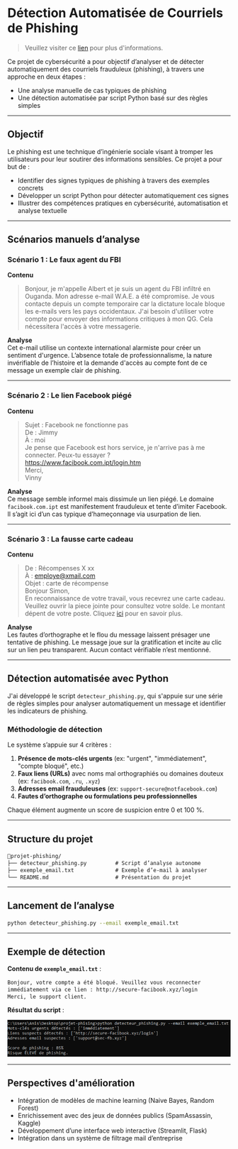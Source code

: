 # Détection Automatisée de Courriels de Phishing

> Veuillez visiter ce [lien](https://www.coursera.org/professional-certificates/google-cybersecurity) pour plus d'informations.

Ce projet de cybersécurité a pour objectif d’analyser et de détecter automatiquement des courriels frauduleux (phishing), à travers une approche en deux étapes :
- Une analyse manuelle de cas typiques de phishing
- Une détection automatisée par script Python basé sur des règles simples

---

## Objectif

Le phishing est une technique d’ingénierie sociale visant à tromper les utilisateurs pour leur soutirer des informations sensibles. Ce projet a pour but de :

- Identifier des signes typiques de phishing à travers des exemples concrets
- Développer un script Python pour détecter automatiquement ces signes
- Illustrer des compétences pratiques en cybersécurité, automatisation et analyse textuelle

---

## Scénarios manuels d’analyse

### Scénario 1 : Le faux agent du FBI

**Contenu**  
> Bonjour, je m'appelle Albert et je suis un agent du FBI infiltré en Ouganda. Mon adresse e-mail W.A.E. a été compromise. Je vous contacte depuis un compte temporaire car la dictature locale bloque les e-mails vers les pays occidentaux. J'ai besoin d'utiliser votre compte pour envoyer des informations critiques à mon QG. Cela nécessitera l'accès à votre messagerie.

**Analyse**  
Cet e-mail utilise un contexte international alarmiste pour créer un sentiment d'urgence. L’absence totale de professionnalisme, la nature invérifiable de l’histoire et la demande d'accès au compte font de ce message un exemple clair de phishing.

---

### Scénario 2 : Le lien Facebook piégé

**Contenu**  
> Sujet : Facebook ne fonctionne pas  
> De : Jimmy  
> À : moi  
> Je pense que Facebook est hors service, je n'arrive pas à me connecter. Peux-tu essayer ?  
> https://www.facibook.com.ipt/login.htm  
> Merci,  
> Vinny

**Analyse**  
Ce message semble informel mais dissimule un lien piégé. Le domaine `facibook.com.ipt` est manifestement frauduleux et tente d’imiter Facebook. Il s’agit ici d’un cas typique d’hameçonnage via usurpation de lien.

---

### Scénario 3 : La fausse carte cadeau

**Contenu**  
> De : Récompenses X xx  
> À : employe@xmail.com  
> Objet : carte de récompense  
> Bonjour Simon,  
> En reconnaissance de votre travail, vous recevrez une carte cadeau. Veuillez ouvrir la piece jointe pour consultez votre solde. Le montant dépent de votre poste. Cliquez [ici]() pour en savoir plus.

**Analyse**  
Les fautes d’orthographe et le flou du message laissent présager une tentative de phishing. Le message joue sur la gratification et incite au clic sur un lien peu transparent. Aucun contact vérifiable n’est mentionné.

---

## Détection automatisée avec Python

J'ai développé le script `detecteur_phishing.py`, qui s'appuie sur une série de règles simples pour analyser automatiquement un message et identifier les indicateurs de phishing.

### Méthodologie de détection

Le système s’appuie sur 4 critères :

1. **Présence de mots-clés urgents** (ex: "urgent", "immédiatement", "compte bloqué", etc.)
2. **Faux liens (URLs)** avec noms mal orthographiés ou domaines douteux (ex: `facibook.com`, `.ru`, `.xyz`)
3. **Adresses email frauduleuses** (ex: `support-secure@notfacebook.com`)
4. **Fautes d’orthographe ou formulations peu professionnelles**

Chaque élément augmente un score de suspicion entre 0 et 100 %.

---

## Structure du projet

```
📁projet-phishing/
├── detecteur_phishing.py         # Script d’analyse autonome
├── exemple_email.txt             # Exemple d’e-mail à analyser
└── README.md                     # Présentation du projet
```

---

## Lancement de l’analyse

```bash
python detecteur_phishing.py --email exemple_email.txt
```

---

## Exemple de détection

**Contenu de `exemple_email.txt`** :

```
Bonjour, votre compte a été bloqué. Veuillez vous reconnecter immédiatement via ce lien : http://secure-facibook.xyz/login
Merci, le support client.
```

**Résultat du script** :

![Resultat_script](https://github.com/anis-djeb/assets/blob/main/Cybersecurite%20Identifier%20Phising%20Mails/Screenshot_1.png)

---

## Perspectives d'amélioration

- Intégration de modèles de machine learning (Naive Bayes, Random Forest)
- Enrichissement avec des jeux de données publics (SpamAssassin, Kaggle)
- Développement d’une interface web interactive (Streamlit, Flask)
- Intégration dans un système de filtrage mail d’entreprise
